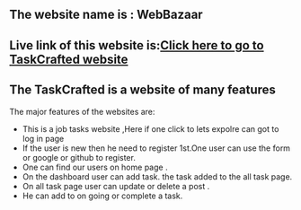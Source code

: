 ## The website name is : WebBazaar
## Live link of this website is:[Click here to go to TaskCrafted   website ](//https://todo-app-4b547.web.app//)


## The TaskCrafted  is a website of many features

The major  features of the websites are:
* This is a job tasks website ,Here if one click to lets expolre can got to log in page
* If the user is new then he need to register 1st.One user can use the form or google or github to register.
* One can find our users on home page .
* On the dashboard user can add task. the task added to the all task page.
* On all task page user can update or delete a post .
* He can add to on going or complete a task.

